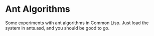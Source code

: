 Ant Algorithms
==============

Some experiments with ant algorithms in Common Lisp.  Just load the
system in ants.asd, and you should be good to go.


